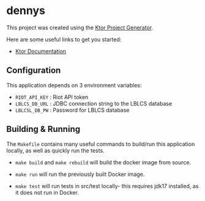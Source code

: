 # dennys

This project was created using the [Ktor Project Generator](https://start.ktor.io).

Here are some useful links to get you started:

- [Ktor Documentation](https://ktor.io/docs/home.html)

## Configuration

This application depends on 3 environment variables:

- `RIOT_API_KEY` : Riot API token
- `LBLCS_DB_URL` : JDBC connection string to the LBLCS database
- `LBLCSL_DB_PW` : Password for LBLCS database

## Building & Running

The `Makefile` contains many useful commands to build/run this application locally, as well as quickly run the tests. 

- `make build` and `make rebuild` will build the docker image from source.

- `make run` will run the previously built Docker image.

- `make test` will run tests in src/test locally- this requires jdk17 installed, as it does not run in Docker.
